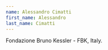 ```yaml
---
name: Alessandro Cimatti
first_name: Alessandro
last_name: Cimatti
---
```


Fondazione Bruno Kessler - FBK, Italy.

